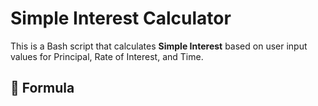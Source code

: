 # Simple Interest Calculator

This is a Bash script that calculates **Simple Interest** based on user input values for Principal, Rate of Interest, and Time.

## 📌 Formula
